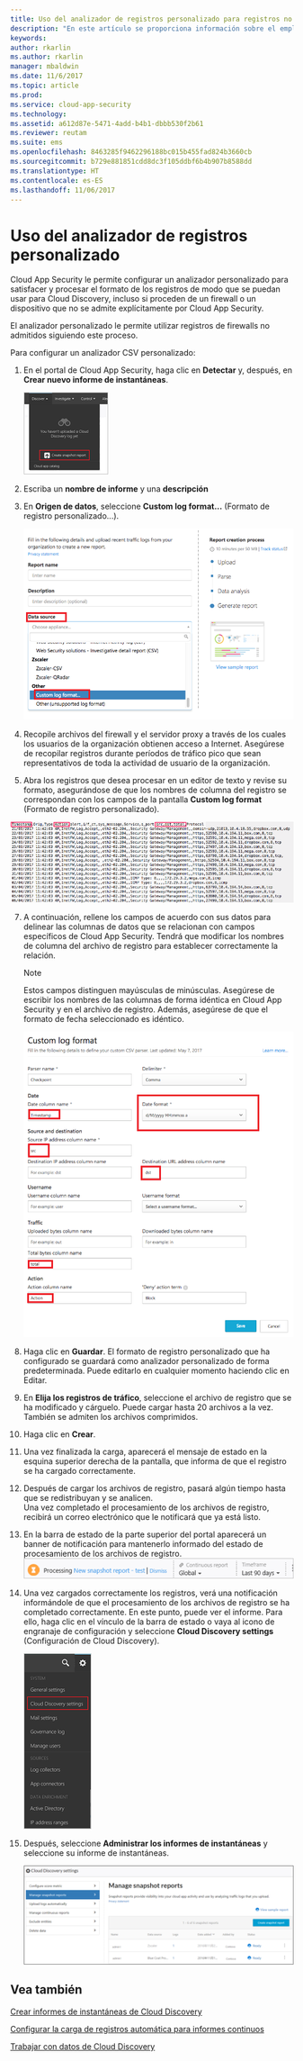 ```yaml
---
title: Uso del analizador de registros personalizado para registros no admitidos | Microsoft Docs
description: "En este artículo se proporciona información sobre el empleo del analizador de registros personalizado para cargar registros de dispositivos que no son compatibles con Cloud App Security."
keywords: 
author: rkarlin
ms.author: rkarlin
manager: mbaldwin
ms.date: 11/6/2017
ms.topic: article
ms.prod: 
ms.service: cloud-app-security
ms.technology: 
ms.assetid: a612d87e-5471-4add-b4b1-dbbb530f2b61
ms.reviewer: reutam
ms.suite: ems
ms.openlocfilehash: 8463285f9462296188bc015b455fad824b3660cb
ms.sourcegitcommit: b729e881851cdd8dc3f105ddbf6b4b907b8588dd
ms.translationtype: HT
ms.contentlocale: es-ES
ms.lasthandoff: 11/06/2017
---
```

# <a name="use-a-custom-log-parser"></a>Uso del analizador de registros personalizado
Cloud App Security le permite configurar un analizador personalizado para satisfacer y procesar el formato de los registros de modo que se puedan usar para Cloud Discovery, incluso si proceden de un firewall o un dispositivo que no se admite explícitamente por Cloud App Security. 

El analizador personalizado le permite utilizar registros de firewalls no admitidos siguiendo este proceso. 


 
Para configurar un analizador CSV personalizado:
1.  En el portal de Cloud App Security, haga clic en **Detectar** y, después, en **Crear nuevo informe de instantáneas**.  
  
    ![Crear nuevo informe de instantáneas](./media/create-new-snapshot-report.png)
     
3.  Escriba un **nombre de informe** y una **descripción**
  
4.  En **Origen de datos**, seleccione **Custom log format...**  (Formato de registro personalizado...).  

     ![Nuevo informe de instantáneas](./media/custom-log-upload.png)   

5. Recopile archivos del firewall y el servidor proxy a través de los cuales los usuarios de la organización obtienen acceso a Internet. Asegúrese de recopilar registros durante períodos de tráfico pico que sean representativos de toda la actividad de usuario de la organización. 

6. Abra los registros que desea procesar en un editor de texto y revise su formato, asegurándose de que los nombres de columna del registro se correspondan con los campos de la pantalla **Custom log format** (Formato de registro personalizado).

  ![analizador de registro personalizado](./media/log-data.png) 

7. A continuación, rellene los campos de acuerdo con sus datos para delinear las columnas de datos que se relacionan con campos específicos de Cloud App Security. Tendrá que modificar los nombres de columna del archivo de registro para establecer correctamente la relación.
  
   > [!NOTE]
    > Estos campos distinguen mayúsculas de minúsculas. Asegúrese de escribir los nombres de las columnas de forma idéntica en Cloud App Security y en el archivo de registro. Además, asegúrese de que el formato de fecha seleccionado es idéntico.

   ![analizador de registro personalizado](./media/custom-log-parser.png) 


7. Haga clic en **Guardar**. El formato de registro personalizado que ha configurado se guardará como analizador personalizado de forma predeterminada. Puede editarlo en cualquier momento haciendo clic en Editar.

5. En **Elija los registros de tráfico**, seleccione el archivo de registro que se ha modificado y cárguelo. Puede cargar hasta 20 archivos a la vez. También se admiten los archivos comprimidos.  
  

6.  Haga clic en **Crear**.  

7.  Una vez finalizada la carga, aparecerá el mensaje de estado en la esquina superior derecha de la pantalla, que informa de que el registro se ha cargado correctamente.  
  
8.  Después de cargar los archivos de registro, pasará algún tiempo hasta que se redistribuyan y se analicen.  
Una vez completado el procesamiento de los archivos de registro, recibirá un correo electrónico que le notificará que ya está listo. 
  
9. En la barra de estado de la parte superior del portal aparecerá un banner de notificación para mantenerlo informado del estado de procesamiento de los archivos de registro.  
![barra de menú del procesamiento del archivo de registro](./media/processing-log-file-menu-bar.png) 
   
10. Una vez cargados correctamente los registros, verá una notificación informándole de que el procesamiento de los archivos de registro se ha completado correctamente. En este punto, puede ver el informe. Para ello, haga clic en el vínculo de la barra de estado o vaya al icono de engranaje de configuración y seleccione **Cloud Discovery settings** (Configuración de Cloud Discovery).   
  
     ![Pestaña de configuración de Cloud Discovery](./media/discovery-settings-tab.png)
11. Después, seleccione **Administrar los informes de instantáneas** y seleccione su informe de instantáneas.
 
    ![administración de informes de instantáneas](./media/snapshot-report-managment.png)

  
      




## <a name="see-also"></a>Vea también
 
[Crear informes de instantáneas de Cloud Discovery](create-snapshot-cloud-discovery-reports.md)

[Configurar la carga de registros automática para informes continuos](configure-automatic-log-upload-for-continuous-reports.md)

[Trabajar con datos de Cloud Discovery](working-with-cloud-discovery-data.md)

